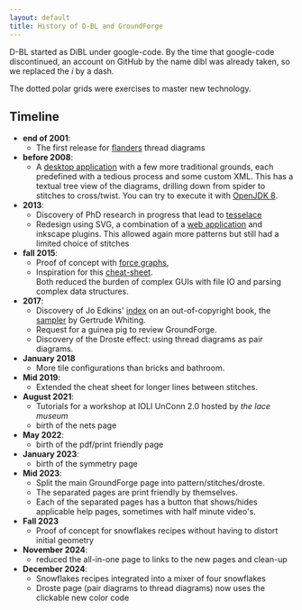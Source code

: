 ```yaml
---
layout: default
title: History of D-BL and GroundForge
---
```


D-BL started as DiBL under google-code. By the time that google-code discontinued,
an account on GitHub by the name dibl was already taken, so we replaced the _i_ by a dash.

The dotted  polar grids were exercises to master new technology.

Timeline
--------

* **end of 2001**:  
  * The first release for [flanders](https://jo-pol.github.io/flanders/) thread diagrams
* **before 2008**:  
  * A [desktop application](https://github.com/d-bl/bobbinwork/wiki)
  with a few more traditional grounds, each predefined with a tedious process and some custom XML.
  This has a textual tree view of the diagrams, drilling down from spider to stitches to cross/twist.
  You can try to execute it with [OpenJDK 8](https://adoptopenjdk.net/releases.html?variant=openjdk8).
* **2013**: 
  * Discovery of PhD research in progress that lead to [tesselace](https://tesselacedotcom.wordpress.com/)
  * Redesign using SVG, a combination of a [web application](https://jo-pol.github.io/DiBL/grounds/index.html) and inkscape plugins.
    This allowed again more patterns but still had a limited choice of stitches 
* **fall 2015**:  
  * Proof of concept with [force graphs](glossary),
  * Inspiration for this [cheat-sheet](/GroundForge/images/matrix-template.png).  
  Both reduced the burden of complex GUIs with file IO and parsing complex data structures.
* **2017**:
  * Discovery of Jo Edkins' [index](http://www.theedkins.co.uk/jo/lace/whiting/index.htm)
    on an out-of-copyright book, the [sampler](https://www.metmuseum.org/blogs/collection-insights/2018/gertrude-whiting-bobbin-lace-sampler)
    by Gertrude Whiting.
  * Request for a guinea pig to review GroundForge.
  * Discovery of the Droste effect: using thread diagrams as pair diagrams. 
* **January 2018**
  * More tile configurations than bricks and bathroom.
* **Mid 2019**:
  * Extended the cheat sheet for longer lines between stitches.
* **August 2021**:
  * Tutorials for a workshop at IOLI UnConn 2.0 hosted by _the lace museum_
  * birth of the nets page
* **May 2022**:
  * birth of the pdf/print friendly page
* **January 2023**:
  * birth of the symmetry page
* **Mid 2023**:
  * Split the main GroundForge page into pattern/stitches/droste.
  * The separated pages are print friendly by themselves.
  * Each of the separated pages has a button that shows/hides applicable help pages, sometimes with half minute video's.
* **Fall 2023**
  * Proof of concept for snowflakes recipes without having to distort initial geometry
* **November 2024**:
  * reduced the all-in-one page to links to the new pages and clean-up
* **December 2024**:
  * Snowflakes recipes integrated into a mixer of four snowflakes
  * Droste page (pair diagrams to thread diagrams) now uses the clickable new color code
